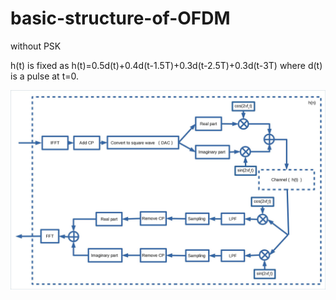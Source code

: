 # basic-structure-of-OFDM
without PSK

h(t) is fixed as h(t)=0.5d(t)+0.4d(t-1.5T)+0.3d(t-2.5T)+0.3d(t-3T)  where d(t) is a pulse at t=0.

![flow chart](/flow_chart.jpg "Flow Chart")
